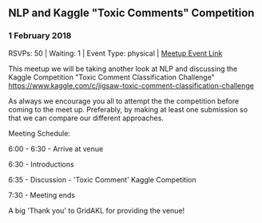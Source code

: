 ## NLP and Kaggle "Toxic Comments" Competition
### 1 February 2018
RSVPs: 50 | Waiting: 1 | Event Type: physical | [Meetup Event Link](https://www.meetup.com/Data-Science-Discussion-Auckland/events/245841527)

This meetup we will be taking another look at NLP and discussing the Kaggle Competition "Toxic Comment Classification Challenge" https://www.kaggle.com/c/jigsaw-toxic-comment-classification-challenge

As always we encourage you all to attempt the the competition before coming to the meet up. Preferably, by making at least one submission so that we can compare our different approaches.

Meeting Schedule:

6:00 - 6:30 - Arrive at venue

6:30 - Introductions

6:35 - Discussion - 'Toxic Comment' Kaggle Competition

7:30 - Meeting ends

A big 'Thank you' to GridAKL for providing the venue!
